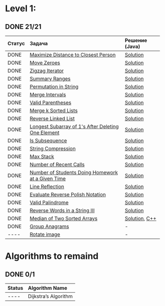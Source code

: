 
# Level 1:
## DONE 21/21

|   Статус    | Задача                                                                                                                                 | Решение (Java)                                                                                                                                                                                       |
|:------------|:---------------------------------------------------------------------------------------------------------------------------------------|:-----------------------------------------------------------------------------------------------------------------------------------------------------------------------------------------------|
| DONE        | [Maximize Distance to Closest Person](https://leetcode.com/problems/maximize-distance-to-closest-person/)                              | [Solution](https://github.com/fishercoder1534/Leetcode/blob/master/src/main/java/com/fishercoder/solutions/_849.java)                                                                          |
| DONE        | [Move Zeroes](https://leetcode.com/problems/move-zeroes/)                                                                              | [Solution](https://github.com/fishercoder1534/Leetcode/blob/master/src/main/java/com/fishercoder/solutions/_283.java)                                                                          |
| DONE        | [Zigzag Iterator](https://leetcode.com/problems/zigzag-iterator/)                                                                      | [Solution](https://github.com/fishercoder1534/Leetcode/blob/master/src/main/java/com/fishercoder/solutions/_281.java)                                                                          |
| DONE        | [Summary Ranges](https://leetcode.com/problems/summary-ranges/)                                                                        | [Solution](https://github.com/fishercoder1534/Leetcode/blob/master/src/main/java/com/fishercoder/solutions/_228.java)                                                                          |
| DONE        | [Permutation in String](https://leetcode.com/problems/permutation-in-string/)                                                          | [Solution](https://github.com/fishercoder1534/Leetcode/blob/master/src/main/java/com/fishercoder/solutions/_567.java)                                                                          |
| DONE        | [Merge Intervals](https://leetcode.com/problems/merge-intervals/)                                                                      | [Solution](https://github.com/fishercoder1534/Leetcode/blob/master/src/main/java/com/fishercoder/solutions/_56.java)                                                                           |
| DONE        | [Valid Parentheses](https://leetcode.com/problems/valid-parentheses/)                                                                  | [Solution](https://github.com/fishercoder1534/Leetcode/blob/master/src/main/java/com/fishercoder/solutions/_20.java)                                                                           |
| DONE        | [Merge k Sorted Lists](https://leetcode.com/problems/merge-k-sorted-lists/)                                                            | [Solution](https://github.com/fishercoder1534/Leetcode/blob/master/src/main/java/com/fishercoder/solutions/_23.java)                                                                           |
| DONE        | [Reverse Linked List](https://leetcode.com/problems/reverse-linked-list/)                                                              | [Solution](https://github.com/fishercoder1534/Leetcode/blob/master/src/main/java/com/fishercoder/solutions/_206.java)                                                                          |
| DONE        | [Longest Subarray of 1's After Deleting One Element](https://leetcode.com/problems/longest-subarray-of-1s-after-deleting-one-element/) | [Solution](https://github.com/fishercoder1534/Leetcode/blob/master/src/main/java/com/fishercoder/solutions/_1493.java)                                                                         |
| DONE        | [Is Subsequence](https://leetcode.com/problems/is-subsequence/)                                                                        | [Solution](https://github.com/fishercoder1534/Leetcode/blob/master/src/main/java/com/fishercoder/solutions/_392.java)                                                                          |
| DONE        | [String Compression](https://leetcode.com/problems/string-compression/)                                                                | [Solution](https://github.com/fishercoder1534/Leetcode/blob/master/src/main/java/com/fishercoder/solutions/_443.java)                                                                          |
| DONE        | [Max Stack](https://leetcode.com/problems/max-stack/)                                                                                  | [Solution](https://github.com/fishercoder1534/Leetcode/blob/master/src/main/java/com/fishercoder/solutions/_716.java)                                                                          |
| DONE        | [Number of Recent Calls](https://leetcode.com/problems/number-of-recent-calls/)                                                        | [Solution](https://github.com/fishercoder1534/Leetcode/blob/master/src/main/java/com/fishercoder/solutions/_933.java)                                                                          |
| DONE        | [Number of Students Doing Homework at a Given Time](https://leetcode.com/problems/number-of-students-doing-homework-at-a-given-time/)  | [Solution](https://github.com/fishercoder1534/Leetcode/blob/master/src/main/java/com/fishercoder/solutions/_1450.java)                                                                         |
| DONE        | [Line Reflection](https://leetcode.com/problems/line-reflection/)                                                                      | [Solution](https://github.com/fishercoder1534/Leetcode/blob/master/src/main/java/com/fishercoder/solutions/_356.java)                                                                          |
| DONE        | [Evaluate Reverse Polish Notation](https://leetcode.com/problems/evaluate-reverse-polish-notation/)                                    | [Solution](https://github.com/fishercoder1534/Leetcode/blob/master/src/main/java/com/fishercoder/solutions/_150.java)                                                                          |
| DONE        | [Valid Palindrome](https://leetcode.com/problems/valid-palindrome/)                                                                    | [Solution](https://github.com/fishercoder1534/Leetcode/blob/master/src/main/java/com/fishercoder/solutions/_125.java)                                                                          |
| DONE        | [Reverse Words in a String III](https://leetcode.com/problems/reverse-words-in-a-string-iii/)                                          | [Solution](https://github.com/fishercoder1534/Leetcode/blob/master/src/main/java/com/fishercoder/solutions/_557.java)                                                                          |
| DONE        | [Median of Two Sorted Arrays](https://leetcode.com/problems/median-of-two-sorted-arrays/)                                              | [Solution](https://github.com/fishercoder1534/Leetcode/blob/master/src/main/java/com/fishercoder/solutions/_4.java), [C++](https://github.com/fishercoder1534/Leetcode/blob/master/cpp/_4.cpp) |
| DONE        | [Group Anagrams](https://leetcode.com/problems/group-anagrams/)                                                                        | - |
| ----        | [Rotate image](https://leetcode.com/problems/rotate-image/)                                                                            | - |

# Algorithms to remaind
## DONE 0/1
| Status | Algorithm Name             |
|:------ |:-------------------------- |
| ----   | Dijkstra’s Algorithm       |
